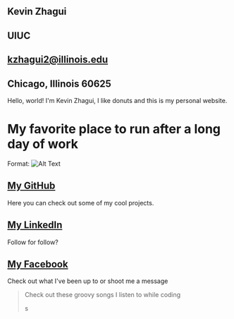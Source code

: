 ## Kevin Zhagui
## UIUC
## kzhagui2@illinois.edu
## Chicago, Illinois 60625

Hello, world! I'm Kevin Zhagui, I like donuts and this is my personal website.

# My favorite place to run after a long day of work
Format: ![Alt Text](http://coolpcwallpapers.com/wp-content/uploads/2014/02/City-Chicago-And-Lake-Michigan-Wallpaper-1920x1080.jpg)


## [My GitHub](http://github.com/kevinzhagui)
Here you can check out some of my cool projects.
## [My LinkedIn](https://www.linkedin.com/in/kevin-zhagui-6531a9155/)
Follow for follow?
## [My Facebook](https://www.facebook.com/Kevin7Zhagui)
Check out what I've been up to or shoot me a message

> Check out these groovy songs
> I listen to while coding
> 
> s
